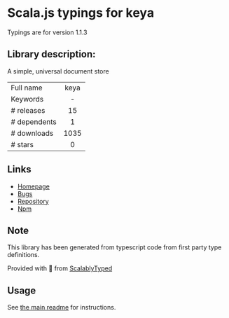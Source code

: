 
# Scala.js typings for keya

Typings are for version 1.1.3

## Library description:
A simple, universal document store

|                    |                 |
| ------------------ | :-------------: |
| Full name          | keya |
| Keywords           | - |
| # releases         | 15 |
| # dependents       | 1 |
| # downloads        | 1035 |
| # stars            | 0 |

## Links
- [Homepage](https://github.com/MayorMonty/keya#readme)
- [Bugs](https://github.com/MayorMonty/keya/issues)
- [Repository](https://github.com/MayorMonty/keya)
- [Npm](https://www.npmjs.com/package/keya)
    


## Note
This library has been generated from typescript code from first party type definitions.

Provided with :purple_heart: from [ScalablyTyped](https://github.com/oyvindberg/ScalablyTyped)

## Usage
See [the main readme](../../readme.md) for instructions.


